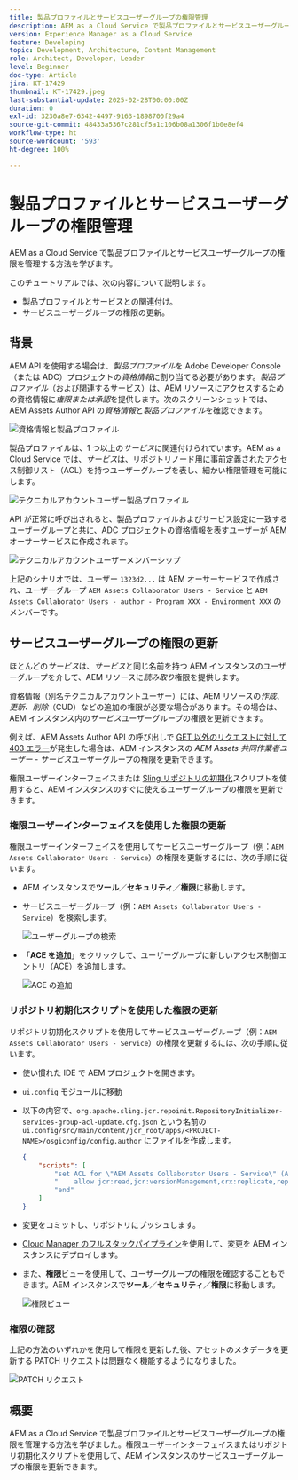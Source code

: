 ```yaml
---
title: 製品プロファイルとサービスユーザーグループの権限管理
description: AEM as a Cloud Service で製品プロファイルとサービスユーザーグループの権限を管理する方法を学びます。
version: Experience Manager as a Cloud Service
feature: Developing
topic: Development, Architecture, Content Management
role: Architect, Developer, Leader
level: Beginner
doc-type: Article
jira: KT-17429
thumbnail: KT-17429.jpeg
last-substantial-update: 2025-02-28T00:00:00Z
duration: 0
exl-id: 3230a8e7-6342-4497-9163-1898700f29a4
source-git-commit: 48433a5367c281cf5a1c106b08a1306f1b0e8ef4
workflow-type: ht
source-wordcount: '593'
ht-degree: 100%

---
```


# 製品プロファイルとサービスユーザーグループの権限管理

AEM as a Cloud Service で製品プロファイルとサービスユーザーグループの権限を管理する方法を学びます。

このチュートリアルでは、次の内容について説明します。

- 製品プロファイルとサービスとの関連付け。
- サービスユーザーグループの権限の更新。

## 背景

AEM API を使用する場合は、_製品プロファイル_&#x200B;を Adobe Developer Console（または ADC）プロジェクトの&#x200B;_資格情報_&#x200B;に割り当てる必要があります。_製品プロファイル_（および関連するサービス）は、AEM リソースにアクセスするための資格情報に&#x200B;_権限または承認_&#x200B;を提供します。次のスクリーンショットでは、AEM Assets Author API の&#x200B;_資格情報_&#x200B;と&#x200B;_製品プロファイル_&#x200B;を確認できます。

![資格情報と製品プロファイル](../assets/how-to/API-Credentials-Product-Profile.png)

製品プロファイルは、1 つ以上の&#x200B;_サービス_&#x200B;に関連付けられています。AEM as a Cloud Service では、_サービス_&#x200B;は、リポジトリノード用に事前定義されたアクセス制御リスト（ACL）を持つユーザーグループを表し、細かい権限管理を可能にします。

![テクニカルアカウントユーザー製品プロファイル](../assets/s2s/technical-account-user-product-profile.png)

API が正常に呼び出されると、製品プロファイルおよびサービス設定に一致するユーザーグループと共に、ADC プロジェクトの資格情報を表すユーザーが AEM オーサーサービスに作成されます。

![テクニカルアカウントユーザーメンバーシップ](../assets/s2s/technical-account-user-membership.png)

上記のシナリオでは、ユーザー `1323d2...` は AEM オーサーサービスで作成され、ユーザーグループ `AEM Assets Collaborator Users - Service` と `AEM Assets Collaborator Users - author - Program XXX - Environment XXX` のメンバーです。

## サービスユーザーグループの権限の更新

ほとんどの&#x200B;_サービス_&#x200B;は、_サービス_&#x200B;と同じ名前を持つ AEM インスタンスのユーザーグループを介して、AEM リソースに&#x200B;_読み取り_&#x200B;権限を提供します。

資格情報（別名テクニカルアカウントユーザー）には、AEM リソースの&#x200B;_作成、更新、削除_（CUD）などの追加の権限が必要な場合があります。その場合は、AEM インスタンス内の&#x200B;_サービス_&#x200B;ユーザーグループの権限を更新できます。

例えば、AEM Assets Author API の呼び出しで [GET 以外のリクエストに対して 403 エラー](../use-cases/invoke-api-using-oauth-s2s.md#403-error-for-non-get-requests)が発生した場合は、AEM インスタンスの _AEM Assets 共同作業者ユーザー - サービス_&#x200B;ユーザーグループの権限を更新できます。

権限ユーザーインターフェイスまたは [Sling リポジトリの初期化](https://sling.apache.org/documentation/bundles/repository-initialization.html)スクリプトを使用すると、AEM インスタンスのすぐに使えるユーザーグループの権限を更新できます。

### 権限ユーザーインターフェイスを使用した権限の更新

権限ユーザーインターフェイスを使用してサービスユーザーグループ（例：`AEM Assets Collaborator Users - Service`）の権限を更新するには、次の手順に従います。

- AEM インスタンスで&#x200B;**ツール**／**セキュリティ**／**権限**&#x200B;に移動します。

- サービスユーザーグループ（例：`AEM Assets Collaborator Users - Service`）を検索します。

  ![ユーザーグループの検索](../assets/how-to/search-user-group.png)

- 「**ACE を追加**」をクリックして、ユーザーグループに新しいアクセス制御エントリ（ACE）を追加します。

  ![ACE の追加](../assets/how-to/add-ace.png)

### リポジトリ初期化スクリプトを使用した権限の更新

リポジトリ初期化スクリプトを使用してサービスユーザーグループ（例：`AEM Assets Collaborator Users - Service`）の権限を更新するには、次の手順に従います。

- 使い慣れた IDE で AEM プロジェクトを開きます。

- `ui.config` モジュールに移動

- 以下の内容で、`org.apache.sling.jcr.repoinit.RepositoryInitializer-services-group-acl-update.cfg.json` という名前の `ui.config/src/main/content/jcr_root/apps/<PROJECT-NAME>/osgiconfig/config.author` にファイルを作成します。

  ```json
  {
      "scripts": [
          "set ACL for \"AEM Assets Collaborator Users - Service\" (ACLOptions=ignoreMissingPrincipal)",
          "    allow jcr:read,jcr:versionManagement,crx:replicate,rep:write on /content/dam",
          "end"
      ]
  }
  ```

- 変更をコミットし、リポジトリにプッシュします。

- [Cloud Manager のフルスタックパイプライン](https://experienceleague.adobe.com/ja/docs/experience-manager-cloud-service/content/implementing/using-cloud-manager/cicd-pipelines/introduction-ci-cd-pipelines#full-stack-pipeline)を使用して、変更を AEM インスタンスにデプロイします。

- また、**権限**&#x200B;ビューを使用して、ユーザーグループの権限を確認することもできます。AEM インスタンスで&#x200B;**ツール**／**セキュリティ**／**権限**&#x200B;に移動します。

  ![権限ビュー](../assets/how-to/permissions-view.png)

### 権限の確認

上記の方法のいずれかを使用して権限を更新した後、アセットのメタデータを更新する PATCH リクエストは問題なく機能するようになりました。

![PATCH リクエスト](../assets/how-to/patch-request.png)

## 概要

AEM as a Cloud Service で製品プロファイルとサービスユーザーグループの権限を管理する方法を学びました。権限ユーザーインターフェイスまたはリポジトリ初期化スクリプトを使用して、AEM インスタンスのサービスユーザーグループの権限を更新できます。
